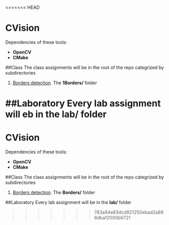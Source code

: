 <<<<<<< HEAD
# CVision
Dependencies of these tools:

+ **OpenCV**
+ **CMake**

##Class
The class assignments will be in the root of the repo categrized by subdirectories

1.  [Borders detection](https://github.com/danielcardeenas/CVision/tree/master/1Borders). The **1Borders/** folder

##Laboratory
Every lab assignment will eb in the **lab/** folder
=======
# CVision
Dependencies of these tools:

+ **OpenCV**
+ **CMake**

##Class
The class assignments will be in the root of the repo categrized by subdirectories

1.  [Borders detection](https://github.com/danielcardeenas/CVision/tree/master/Borders). The **Borders/** folder

##Laboratory
Every lab assignment will be in the **lab/** folder
>>>>>>> 783a94e83dcd921250ebad2a898dbaf2000b6721
